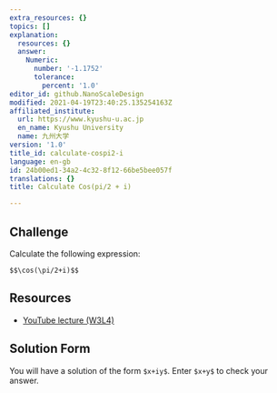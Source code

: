 ```yaml
---
extra_resources: {}
topics: []
explanation:
  resources: {}
  answer:
    Numeric:
      number: '-1.1752'
      tolerance:
        percent: '1.0'
editor_id: github.NanoScaleDesign
modified: 2021-04-19T23:40:25.135254163Z
affiliated_institute:
  url: https://www.kyushu-u.ac.jp
  en_name: Kyushu University
  name: 九州大学
version: '1.0'
title_id: calculate-cospi2-i
language: en-gb
id: 24b00ed1-34a2-4c32-8f12-66be5bee057f
translations: {}
title: Calculate Cos(pi/2 + i)

---
```


## Challenge
Calculate the following expression:

`$$\cos(\pi/2+i)$$`

## Resources
- [YouTube lecture (W3L4)](https://www.youtube.com/watch?v=_mYfnDfQcls&list=PLi7yHjesblV0sSfZzWdSUXGO683n_nJdQ&index=14)

## Solution Form
You will have a solution of the form `$x+iy$`.
Enter `$x+y$` to check your answer.